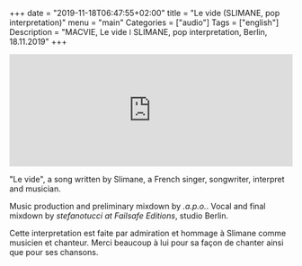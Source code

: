 
+++
date = "2019-11-18T06:47:55+02:00"
title = "Le vide (SLIMANE, pop interpretation)"
menu = "main"
Categories = ["audio"]
Tags = ["english"]
Description = "MACVIE, Le vide  ǀ  SLIMANE, pop interpretation, Berlin, 18.11.2019"
+++


<iframe width="100%" height="200" scrolling="no" frameborder="no" allow="autoplay" src="https://w.soundcloud.com/player/?url=https%3A//api.soundcloud.com/tracks/716502784&color=%2300ff6a&auto_play=false&hide_related=false&show_comments=true&show_user=true&show_reposts=false&show_teaser=true&visual=true"></iframe>


"Le vide", a song written by Slimane, a French singer, songwriter, interpret and musician.


Music production and preliminary mixdown by _.a.p.o._. Vocal and final mixdown by _stefanotucci at Failsafe Editions_, studio Berlin.


Cette interpretation est faite par admiration et hommage à Slimane comme musicien et chanteur.
Merci beaucoup à lui pour sa façon de chanter ainsi que pour ses chansons.
